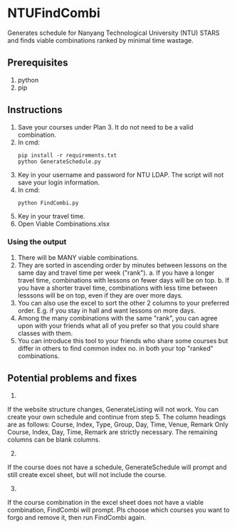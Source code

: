 # NTUFindCombi
Generates schedule for Nanyang Technological University (NTU) STARS and finds viable combinations ranked by minimal time wastage.

## Prerequisites
1. python
2. pip

## Instructions
1. Save your courses under Plan 3. It do not need to be a valid combination.
2. In cmd:
	```
	pip install -r requirements.txt
	python GenerateSchedule.py
	```
3. Key in your username and password for NTU LDAP. The script will not save your login information.
4. In cmd:
	```
	python FindCombi.py
	```
5. Key in your travel time.
6. Open Viable Combinations.xlsx

### Using the output
1. There will be MANY viable combinations.
2. They are sorted in ascending order by minutes between lessons on the same day and travel time per week ("rank").
	a. If you have a longer travel time, combinations with lessons on fewer days will be on top.
	b. If you have a shorter travel time, combinations with less time between lesssons will be on top, even if they are over more days.
3. You can also use the excel to sort the other 2 columns to your preferred order. E.g. if you stay in hall and want lessons on more days.
4. Among the many combinations with the same "rank", you can agree upon with your friends what all of you prefer so that you could share classes with them.
5. You can introduce this tool to your friends who share some courses but differ in others to find common index no. in both your top "ranked" combinations.

## Potential problems and fixes
1.
If the website structure changes, GenerateListing will not work. You can create your own schedule and continue from step 5.
The column headings are as follows: Course, Index, Type, Group, Day, Time, Venue, Remark
Only Course, Index, Day, Time, Remark are strictly necessary. The remaining columns can be blank columns.

2.
If the course does not have a schedule, GenerateSchedule will prompt and still create excel sheet, but will not include the course.

3.
If the course combination in the excel sheet does not have a viable combination, FindCombi will prompt.
Pls choose which courses you want to forgo and remove it, then run FindCombi again.
